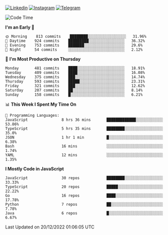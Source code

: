 [![Linkedin](https://img.shields.io/badge/-Archie-blue?style=flat-square&labelColor=gray&logo=Linkedin&logoColor=white&link=https://www.linkedin.com/in/archisdi)](https://www.linkedin.com/in/archisdi)
[![Instagram](https://img.shields.io/badge/-@archisdi-orange?style=flat-square&labelColor=gray&logo=Instagram&logoColor=white&link=https://www.instagram.com/archisdi)](https://www.instagram.com/archisdi)
[![Telegram](https://img.shields.io/badge/-aai-informational?style=flat-square&labelColor=gray&logo=telegram&logoColor=white&link=https://t.me/archisdi)](https://t.me/archisdi)

<!--START_SECTION:waka-->
![Code Time](http://img.shields.io/badge/Code%20Time-1%2C882%20hrs%2021%20mins-blue)

**I'm an Early 🐤** 

```text
🌞 Morning    813 commits    ████████░░░░░░░░░░░░░░░░░   31.96% 
🌆 Daytime    924 commits    █████████░░░░░░░░░░░░░░░░   36.32% 
🌃 Evening    753 commits    ███████░░░░░░░░░░░░░░░░░░   29.6% 
🌙 Night      54 commits     ░░░░░░░░░░░░░░░░░░░░░░░░░   2.12%

```
📅 **I'm Most Productive on Thursday** 

```text
Monday       481 commits    ████░░░░░░░░░░░░░░░░░░░░░   18.91% 
Tuesday      409 commits    ████░░░░░░░░░░░░░░░░░░░░░   16.08% 
Wednesday    375 commits    ███░░░░░░░░░░░░░░░░░░░░░░   14.74% 
Thursday     593 commits    █████░░░░░░░░░░░░░░░░░░░░   23.31% 
Friday       321 commits    ███░░░░░░░░░░░░░░░░░░░░░░   12.62% 
Saturday     207 commits    ██░░░░░░░░░░░░░░░░░░░░░░░   8.14% 
Sunday       158 commits    █░░░░░░░░░░░░░░░░░░░░░░░░   6.21%

```


📊 **This Week I Spent My Time On** 

```text
💬 Programming Languages: 
JavaScript               8 hrs 36 mins       █████████████░░░░░░░░░░░░   53.86% 
TypeScript               5 hrs 35 mins       ████████░░░░░░░░░░░░░░░░░   35.0% 
JSON                     1 hr 1 min          █░░░░░░░░░░░░░░░░░░░░░░░░   6.38% 
Bash                     16 mins             ░░░░░░░░░░░░░░░░░░░░░░░░░   1.74% 
YAML                     12 mins             ░░░░░░░░░░░░░░░░░░░░░░░░░   1.35%

```

**I Mostly Code in JavaScript** 

```text
JavaScript               30 repos            ████████░░░░░░░░░░░░░░░░░   33.33% 
TypeScript               20 repos            █████░░░░░░░░░░░░░░░░░░░░   22.22% 
Go                       16 repos            ████░░░░░░░░░░░░░░░░░░░░░   17.78% 
Python                   7 repos             ██░░░░░░░░░░░░░░░░░░░░░░░   7.78% 
Java                     6 repos             █░░░░░░░░░░░░░░░░░░░░░░░░   6.67%

```



 Last Updated on 20/12/2022 01:06:05 UTC
<!--END_SECTION:waka-->